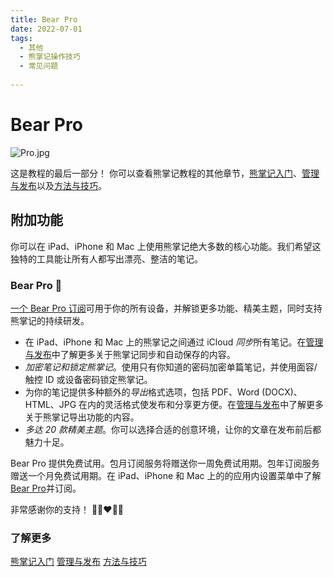 ```yaml
---
title: Bear Pro
date: 2022-07-01
tags:
  - 其他 
  - 熊掌记操作技巧 
  - 常见问题 
 
---
```


# Bear Pro
![Pro.jpg](/notes/note_images/SFNoteIntro2_File0/Pro.jpg)

这是教程的最后一部分！ 你可以查看熊掌记教程的其他章节，[熊掌记入门](/2021/12/01/熊掌记入门/)、[管理与发布](/2021/12/01/管理与发布/)以及[方法与技巧](/2021/12/01/方法与技巧/)。

## 附加功能
你可以在 iPad、iPhone 和 Mac 上使用熊掌记绝大多数的核心功能。我们希望这独特的工具能让所有人都写出漂亮、整洁的笔记。

### Bear Pro 🚀
[一个 Bear Pro 订阅](bear://x-callback-url/open-bear-pro)可用于你的所有设备，并解锁更多功能、精美主题，同时支持熊掌记的持续研发。

* 在 iPad、iPhone 和 Mac 上的熊掌记之间通过 iCloud *同步*所有笔记。在[管理与发布](/2021/12/01/管理与发布/)中了解更多关于熊掌记同步和自动保存的内容。
* *加密笔记和锁定熊掌记*。使用只有你知道的密码加密单篇笔记，并使用面容/触控 ID 或设备密码锁定熊掌记。
* 为你的笔记提供多种额外的*导出*格式选项，包括 PDF、Word (DOCX)、HTML、JPG 在内的灵活格式使发布和分享更方便。在[管理与发布](/2021/12/01/管理与发布/)中了解更多关于熊掌记导出功能的内容。
* *多达 20 款精美主题*。你可以选择合适的创意环境，让你的文章在发布前后都魅力十足。

Bear Pro 提供免费试用。包月订阅服务将赠送你一周免费试用期。包年订阅服务赠送一个月免费试用期。在 iPad、iPhone 和 Mac 上的的应用内设置菜单中了解[Bear Pro](bear://x-callback-url/open-bear-pro)并订阅。

非常感谢你的支持！
🐻🎉❤️📝😊

### 了解更多
[熊掌记入门](/2021/12/01/熊掌记入门/)
[管理与发布](/2021/12/01/管理与发布/)
[方法与技巧](/2021/12/01/方法与技巧/)

